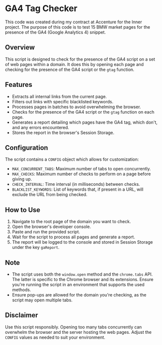 # GA4 Tag Checker

This code was created during my contract at Accenture for the Inner project. The purpose of this code is to test 15 BMW market pages for the presence of the GA4 (Google Analytics 4) snippet.

## Overview

This script is designed to check for the presence of the GA4 script on a set of web pages within a domain. It does this by opening each page and checking for the presence of the GA4 script or the `gtag` function.

## Features

- Extracts all internal links from the current page.
- Filters out links with specific blacklisted keywords.
- Processes pages in batches to avoid overwhelming the browser.
- Checks for the presence of the GA4 script or the `gtag` function on each page.
- Generates a report detailing which pages have the GA4 tag, which don't, and any errors encountered.
- Stores the report in the browser's Session Storage.

## Configuration

The script contains a `CONFIG` object which allows for customization:

- `MAX_CONCURRENT_TABS`: Maximum number of tabs to open concurrently.
- `MAX_CHECKS`: Maximum number of checks to perform on a page before giving up.
- `CHECK_INTERVAL`: Time interval (in milliseconds) between checks.
- `BLACKLIST_KEYWORDS`: List of keywords that, if present in a URL, will exclude the URL from being checked.

## How to Use

1. Navigate to the root page of the domain you want to check.
2. Open the browser's developer console.
3. Paste and run the provided script.
4. Wait for the script to process all pages and generate a report.
5. The report will be logged to the console and stored in Session Storage under the key `gaReport`.

## Note

- The script uses both the `window.open` method and the `chrome.tabs` API. The latter is specific to the Chrome browser and its extensions. Ensure you're running the script in an environment that supports the used methods.
- Ensure pop-ups are allowed for the domain you're checking, as the script may open multiple tabs.

## Disclaimer

Use this script responsibly. Opening too many tabs concurrently can overwhelm the browser and the server hosting the web pages. Adjust the `CONFIG` values as needed to suit your environment.
